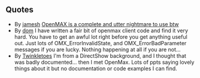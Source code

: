 
##  Quotes 

+ By [jamesh](http://www.raspberrypi.org/forums/memberlist.php?mode=viewprofile&u=406&sid=dd4412aeb540bc133c2f986f134a9c90)  [OpenMAX is a complete and utter nightmare to use btw](http://www.raspberrypi.org/forums/viewtopic.php?t=5621) 
+ By [dom](http://www.raspberrypi.org/forums/memberlist.php?mode=viewprofile&u=754) I have written a fair bit of openmax client code and find it very hard. You have to get an awful lot right before you get anything useful out.
Just lots of OMX_ErrorInvalidState, and OMX_ErrorBadParameter messages if you are lucky. Nothing happening at all if you are not...
+ By [Twinkletoes](http://www.raspberrypi.org/forums/viewtopic.php?t=6577) I'm from a DirectShow background, and I thought that was badly
documented... then I met OpenMax. Lots of ppts saying lovely
things about it but no documentation or code examples I can find.